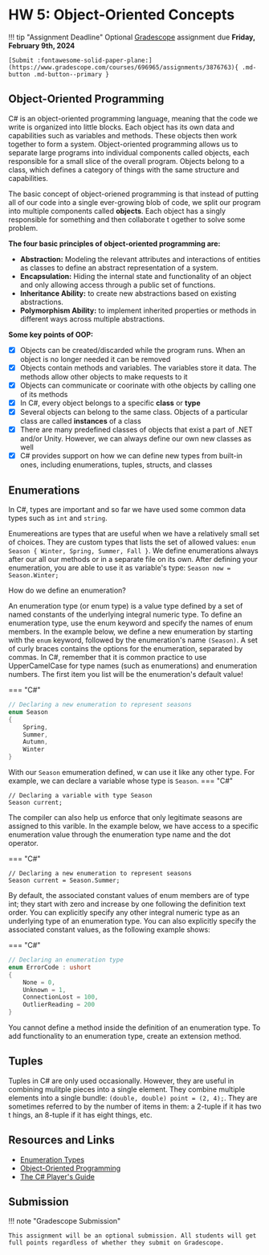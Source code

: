 # HW 5: Object-Oriented Concepts

!!! tip "Assignment Deadline"
    Optional [Gradescope](https://www.gradescope.com/) assignment due **Friday, February 9th, 2024**

    [Submit :fontawesome-solid-paper-plane:](https://www.gradescope.com/courses/696965/assignments/3876763){ .md-button .md-button--primary }

## Object-Oriented Programming
C# is an object-oriented programming language, meaning that the code we write is organized into little blocks. Each object has its own data and capabilities such as variables and methods. These objects then work together to form a system. Object-oriented programming allows us to separate large programs into individual components called objects, each responsible for a small slice of the overall program. Objects belong to a class, which defines a category of things with the same structure and capabilities. 

The basic concept of object-oriened programming is that instead of putting all of our code into a single ever-growing blob of code, we split our program into multiple components called **objects**. Each object has a singly responsible for something and then collaborate t ogether to solve some problem. 

**The four basic principles of object-oriented programming are:**

* **Abstraction:** Modeling the relevant attributes and interactions of entities as classes to define an abstract representation of a system.
* **Encapsulation:** Hiding the internal state and functionality of an object and only allowing access through a public set of functions.
* **Inheritance Ability:** to create new abstractions based on existing abstractions.
* **Polymorphism Ability:** to implement inherited properties or methods in different ways across multiple abstractions.

**Some key points of OOP:**

- [x] Objects can be created/discarded while the program runs. When an object is no longer needed it can be removed
- [x] Objects contain methods and variables. The variables store it data. The methods allow other objects to make requests to it
- [x] Objects can communicate or coorinate with othe objects by calling one of its methods
- [x] In C#, every object belongs to a specific **class** or **type**
- [x] Several objects can belong to the same class. Objects of a particular class are called **instances** of a class
- [x] There are many predefined classes of objects that exist a part of .NET and/or Unity. However, we can always define our own new classes as well
- [x] C# provides support on how we can define new types from built-in ones, including enumerations, tuples, structs, and classes

## Enumerations
In C#, types are important and so far we have used some common data types such as `int` and `string`. 

Enumereations are types that are useful when we have a relatively small set of choices. They are custom types that lists the set of allowed values: `enum Season { Winter, Spring, Summer, Fall }`. We define enumerations always after our all our methods or in a separate file on its own. After defining your enumeration, you are able to use it as variable's type: `Season now = Season.Winter;`

How do we define an enumeration? 

An enumeration type (or enum type) is a value type defined by a set of named constants of the underlying integral numeric type. To define an enumeration type, use the enum keyword and specify the names of enum members. In the example below, we define a new enumeration by starting with the `enum` keyword, followed by the enumeration's name `(Season)`. A set of curly braces contains the options for the enumeration, separated by commas. In C#, remember that it is common practice to use UpperCamelCase for type names (such as enumerations) and enumeration numbers. The first item you list will be the enumeration's default value!

=== "C#"

``` c# title="DeclaringEnums.cs" linenums="1"
// Declaring a new enumeration to represent seasons
enum Season
{
    Spring,
    Summer,
    Autumn,
    Winter
}
```

With our `Season` emumeration defined, w can use it like any other type. For example, we can declare a variable whose type is `Season`.
=== "C#"

```
// Declaring a variable with type Season
Season current;
```

The compiler can also help us enforce that only legitimate seasons are assigned to this varible. In the example below, we have access to a specific enumeration value through the enumeration type name and the dot operator.

=== "C#"

```
// Declaring a new enumeration to represent seasons
Season current = Season.Summer;
```

By default, the associated constant values of enum members are of type int; they start with zero and increase by one following the definition text order. You can explicitly specify any other integral numeric type as an underlying type of an enumeration type. You can also explicitly specify the associated constant values, as the following example shows:

=== "C#"

``` c# title="DeclaringEnums.cs" linenums="1"
// Declaring an enumeration type
enum ErrorCode : ushort
{
    None = 0,
    Unknown = 1,
    ConnectionLost = 100,
    OutlierReading = 200
}
```

You cannot define a method inside the definition of an enumeration type. To add functionality to an enumeration type, create an extension method.

## Tuples
Tuples in C# are only used occasionally. However, they are useful in combining mulitple pieces into a single element. They combine multiple elements into a single bundle: `(double, double) point = (2, 4);`. They are sometimes referred to by the number of items in them: a 2-tuple if it has two t hings, an 8-tuple if it has eight things, etc.

## Resources and Links

* [Enumeration Types](https://learn.microsoft.com/en-us/dotnet/csharp/language-reference/builtin-types/enum)
* [Object-Oriented Programming](https://learn.microsoft.com/en-us/dotnet/csharp/fundamentals/tutorials/oop)
* [The C# Player's Guide]()


## Submission

!!! note "Gradescope Submission"

    This assignment will be an optional submission. All students will get full points regardless of whether they submit on Gradescope.